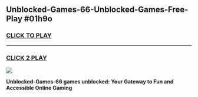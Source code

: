 
## Unblocked-Games-66-Unblocked-Games-Free-Play #01h9o
<h3>
<a href="https://us.freeplayer.one?title=Unblocked-Games-66&ref=9M">CLICK TO PLAY</a></h3>
<hr>

<h3>
<a href="https://us.freeplayer.one?title=Unblocked-Games-66&ref=9M">CLICK 2 PLAY</a>
  
</h3>

<a href="https://us.freeplayer.one?title=Unblocked-Games-66&ref=9M"><img src="https://clearcache.store/games.png"></a>


**Unblocked-Games-66 games unblocked: Your Gateway to Fun and Accessible Online Gaming**
